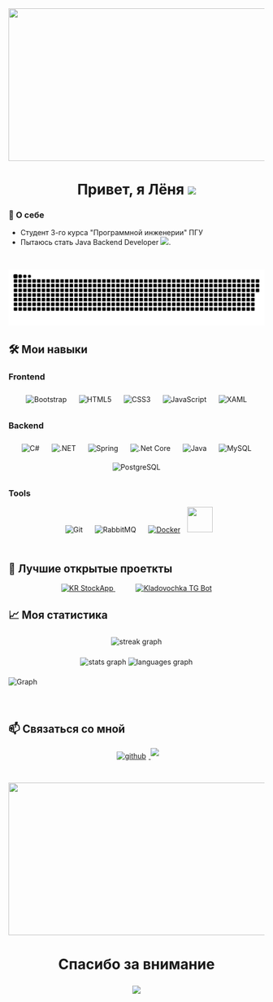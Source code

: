 <div align="center">
  <img src="https://i.giphy.com/media/v1.Y2lkPTc5MGI3NjExMjhnMW9ueGViZjRjdmU3aDZ3dTZjbHgwc3M5c2IzMnMxc3VpOHF1YSZlcD12MV9pbnRlcm5hbF9naWZfYnlfaWQmY3Q9Zw/pVGsAWjzvXcZW4ZBTE/giphy.gif" align="center" height="300" width="700" />
</div>

<h1 align="center">Привет, я Лёня <img src="https://i.giphy.com/media/v1.Y2lkPTc5MGI3NjExemYxcmF0NHU2dW4yZGNua2hxODlweHF1ZXhjd2ppNTRiYWh4ejc5MiZlcD12MV9pbnRlcm5hbF9naWZfYnlfaWQmY3Q9cw/8m4gPv1UFz1jmiCtKd/giphy.gif" width="45px"></h1>

### 🌟 О себе
- Студент 3-го курса "Программной инженерии" ПГУ
- Пытаюсь стать Java Backend Developer <img src="https://media.giphy.com/media/WUlplcMpOCEmTGBtBW/giphy.gif" width="65px">.

<br/>

<p align="center">
 <img width="600" src="github-snake.svg" alt="snake"/>
</p>

## 🛠 Мои навыки

### Frontend
<div align="center">
  <img src="https://profilinator.rishav.dev/skills-assets/bootstrap-plain.svg" alt="Bootstrap" height="50" style="margin: 10px" />
  <img src="https://profilinator.rishav.dev/skills-assets/html5-original-wordmark.svg" alt="HTML5" height="50" style="margin: 10px" />
  <img src="https://profilinator.rishav.dev/skills-assets/css3-original-wordmark.svg" alt="CSS3" height="50" style="margin: 10px" />
  <img src="https://profilinator.rishav.dev/skills-assets/javascript-original.svg" alt="JavaScript" height="50" style="margin: 10px" />
  <img src="https://profilinator.rishav.dev/skills-assets/xaml.png" alt="XAML" height="50" style="margin: 10px" />
</div>

### Backend
<div align="center">
  <img src="https://profilinator.rishav.dev/skills-assets/csharp-original.svg" alt="C#" height="50" style="margin: 10px" />
  <img src="https://profilinator.rishav.dev/skills-assets/dot-net-original-wordmark.svg" alt=".NET" height="50" style="margin: 10px" />
  <img src="https://profilinator.rishav.dev/skills-assets/springio-icon.svg" alt="Spring" height="50" style="margin: 10px" />
  <img src="https://profilinator.rishav.dev/skills-assets/dotnetcore.png" alt=".Net Core" height="50" style="margin: 10px" />
  <img src="https://profilinator.rishav.dev/skills-assets/java-original-wordmark.svg" alt="Java" height="50" style="margin: 10px" />
  <img src="https://profilinator.rishav.dev/skills-assets/mysql-original-wordmark.svg" alt="MySQL" height="50" style="margin: 10px" />
  <img src="https://profilinator.rishav.dev/skills-assets/postgresql-original-wordmark.svg" alt="PostgreSQL" height="50" style="margin: 10px" />
</div>

### Tools
<div align="center">
  <img src="https://profilinator.rishav.dev/skills-assets/git-scm-icon.svg" alt="Git" height="50" style="margin: 10px" />
  <img src="https://profilinator.rishav.dev/skills-assets/rabbitmq-icon.svg" alt="RabbitMQ" height="50" style="margin: 10px" />
  <a href="https://www.docker.com/" target="_blank"><img style="margin: 10px" src="https://profilinator.rishav.dev/skills-assets/docker-original-wordmark.svg" alt="Docker" height="50" /></a>  
  <img src="https://cdn.jsdelivr.net/gh/devicons/devicon@latest/icons/liquibase/liquibase-original.svg" width="50" height="50"/>
</div>

<br/>

## 📂 Лучшие открытые проеткты
<div align="center">
    <a href="https://github.com/LeonudMD/KR_StockApp" style="margin: 20px;">
        <img src="https://github-readme-stats.vercel.app/api/pin/?username=LeonudMD&repo=KR_StockApp&theme=ocean_dark" alt="KR StockApp"/>
    </a>
    <a href="https://github.com/LeonudMD/Kladovochka_TG_Bot_0" style="margin: 20px;">
        <img src="https://github-readme-stats.vercel.app/api/pin/?username=LeonudMD&repo=Kladovochka_TG_Bot_0&theme=ocean_dark" alt="Kladovochka TG Bot"/>
    </a>
</div>

## 📈 Моя статистика
###

<div align="center">
  <img src="https://streak-stats.demolab.com?user=LeonudMD&locale=en&mode=daily&theme=blue-green&hide_border=false&border_radius=5&order=3" height="220" alt="streak graph"  />
</div>

###

<div align="center">
  <img src="https://github-readme-stats.vercel.app/api?username=LeonudMD&hide_title=false&hide_rank=false&show_icons=true&include_all_commits=true&count_private=true&disable_animations=false&theme=blueberry&locale=en&hide_border=false&order=1" height="150" alt="stats graph"  />

  <img src="https://github-readme-stats.vercel.app/api/top-langs?username=LeonudMD&locale=en&hide_title=false&layout=compact&card_width=320&langs_count=5&theme=blueberry&hide_border=false&order=2" height="150" alt="languages graph"  />
</div>

###

<div>
  <img src="https://github-readme-activity-graph.vercel.app/graph?username=LeonudMD&locale=en&hide_title=false&layout=compact&card_width=320&langs_count=5&theme=react&hide_border=false&order=2" alt="Graph"/>
</div>


###

<br/>

## 📫 Связаться со мной
<div align="center">
  <a href="https://github.com/LeonudMD" target="_blank">
    <img src="https://img.shields.io/badge/github-%2324292e.svg?&style=for-the-badge&logo=github&logoColor=white" alt="github" style="margin: 5px;" />
  </a>
  
  <a href="https://t.me/Leonud_Z" target="_blank">
    <img src="https://img.shields.io/static/v1?message=Telegram&logo=telegram&label=&color=2CA5E0&logoColor=white&labelColor=&style=for-the-badge" style="margin-bottom: 5px;  alt="telegram logo"  />
  </a>
</div>

<h1 align="center"></h1>


<div align="center">
  <img src="https://i.giphy.com/media/v1.Y2lkPTc5MGI3NjExMDR5YTQ2aDlnOGt4bzI3bmphb2czeXhmdm1uY2k1djVjZ254NXh4aiZlcD12MV9pbnRlcm5hbF9naWZfYnlfaWQmY3Q9Zw/ckr4W2ppxPBeIF8dx4/giphy.gif" align="center" height="300" width="600" />
</div>
<h1 align="center">Спасибо за внимание</h1>

###

<div align="center">
<img src="https://komarev.com/ghpvc/?username=LeonudMD&&style=flat-square" align="center" />
</div>  

###


